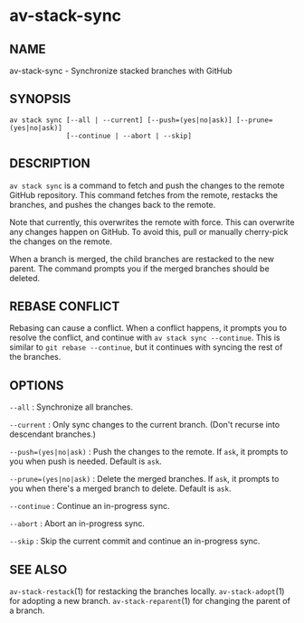# av-stack-sync

## NAME

av-stack-sync - Synchronize stacked branches with GitHub

## SYNOPSIS

```synopsis
av stack sync [--all | --current] [--push=(yes|no|ask)] [--prune=(yes|no|ask)]
              [--continue | --abort | --skip]
```

## DESCRIPTION

`av stack sync` is a command to fetch and push the changes to the remote GitHub
repository. This command fetches from the remote, restacks the branches, and
pushes the changes back to the remote.

Note that currently, this overwrites the remote with force. This can overwrite
any changes happen on GitHub. To avoid this, pull or manually cherry-pick the
changes on the remote.

When a branch is merged, the child branches are restacked to the new parent. The
command prompts you if the merged branches should be deleted.

## REBASE CONFLICT

Rebasing can cause a conflict. When a conflict happens, it prompts you to
resolve the conflict, and continue with `av stack sync --continue`. This is
similar to `git rebase --continue`, but it continues with syncing the rest of
the branches.

## OPTIONS

`--all`
: Synchronize all branches.

`--current`
: Only sync changes to the current branch. (Don't recurse into descendant
branches.)

`--push=(yes|no|ask)`
: Push the changes to the remote. If `ask`, it prompts to you when push is
needed. Default is `ask`.

`--prune=(yes|no|ask)`
: Delete the merged branches. If `ask`, it prompts to you when there's a merged
branch to delete. Default is `ask`.

`--continue`
: Continue an in-progress sync.

`--abort`
: Abort an in-progress sync.

`--skip`
: Skip the current commit and continue an in-progress sync.

## SEE ALSO

`av-stack-restack`(1) for restacking the branches locally.
`av-stack-adopt`(1) for adopting a new branch.
`av-stack-reparent`(1) for changing the parent of a branch.

